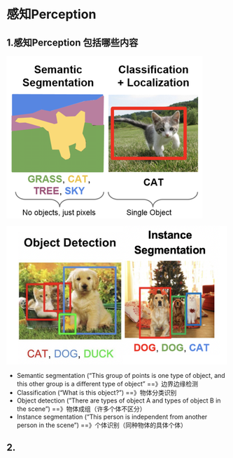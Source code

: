 # 感知Perception

## 1.感知Perception 包括哪些内容

![image-20201002215920295](Perception.assets/image-20201002215920295.png)

![image-20201002215935838](Perception.assets/image-20201002215935838.png)

- Semantic segmentation (“This group of points is one type of object, and this other group is a different type of object” ==》边界边缘检测 
- Classification (“What is this object?”) ==》物体分类识别
- Object detection (”There are types of object A and types of object B in the scene”) ==》物体成组（许多个体不区分）
- Instance segmentation (“This person is independent from another person in the scene”) ==》个体识别（同种物体的具体个体）

## 2.

